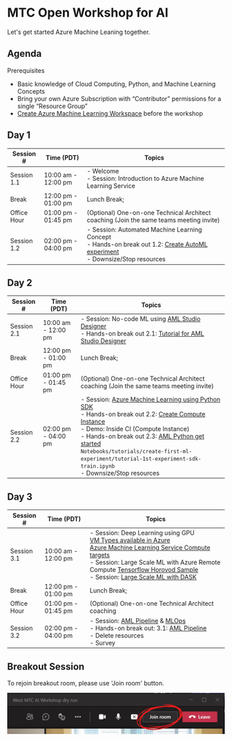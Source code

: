 # MTC Open Workshop for AI

Let's get started Azure Machine Leaning together.

## Agenda

Prerequisites
* Basic knowledge of Cloud Computing, Python, and Machine Learning Concepts
* Bring your own Azure Subscription with “Contributor” permissions for a single “Resource Group”
* [Create Azure Machine Learning Workspace](https://docs.microsoft.com/en-us/azure/machine-learning/how-to-manage-workspace?tabs=azure-portal) before the workshop

## Day 1

Session # | Time (PDT) | Topics
---|---|---
Session 1.1 | 10:00 am - 12:00 pm |- Welcome</br>- Session: Introduction to Azure Machine Learning Service
Break | 12:00 pm - 01:00 pm | Lunch Break;
Office Hour | 01:00 pm - 01:45 pm | (Optional) One-on-one Technical Architect coaching (Join the same teams meeting invite)
Session 1.2 | 02:00 pm - 04:00 pm |- Session: Automated Machine Learning Concept</br> - Hands-on break out 1.2: [Create AutoML experiment](/labs/lab1.2.md)</br>- Downsize/Stop resources

## Day 2

Session # | Time (PDT) | Topics
---|---|---
Session 2.1|10:00 am - 12:00 pm|- Session: No-code ML using [AML Studio Designer](labs/session2.1.md)</br>- Hands-on break out 2.1: [Tutorial for AML Studio Designer](/labs/lab2.1.md)</br>
Break | 12:00 pm - 01:00 pm | Lunch Break;
Office Hour | 01:00 pm - 01:45 pm | (Optional) One-on-one Technical Architect coaching (Join the same teams meeting invite)
Session 2.2 | 02:00 pm - 04:00 pm |- Session: [Azure Machine Learning using Python SDK](/labs/session2.2.md)</br> - Hands-on break out 2.2: [Create Compute Instance](https://docs.microsoft.com/en-us/azure/machine-learning/how-to-create-attach-compute-studio#portal-create) </br> - Demo: Inside CI (Compute Instance)</br>- Hands-on break out 2.3: [AML Python get started](https://github.com/hyssh/mtc-open-workshop/tree/master/Notebooks/tutorials/create-first-ml-experiment) </br> ```Notebooks/tutorials/create-first-ml-experiment/tutorial-1st-experiment-sdk-train.ipynb```</br>- Downsize/Stop resources

## Day 3

Session # | Time (PDT) | Topics
---|---|---
Session 3.1|10:00 am - 12:00 pm|- Session: Deep Learning using GPU</br>[VM Types available in Azure](https://docs.microsoft.com/en-us/azure/virtual-machines/sizes-gpu)</br>[Azure Machine Learning Service Compute targets](https://docs.microsoft.com/en-us/azure/machine-learning/concept-compute-target)</br>- Session: Large Scale ML with Azure Remote Compute [Tensorflow Horovod Sample](https://github.com/hyssh/mtc-open-workshop/blob/master/Notebooks/how-to-use-azureml/ml-frameworks/tensorflow/distributed-tensorflow-with-horovod/distributed-tensorflow-with-horovod.ipynb)</br>- Session: [Large Scale ML with DASK](https://github.com/hyssh/azureml-and-dask/blob/master/interactive/StartDask.ipynb)
Break | 12:00 pm - 01:00 pm | Lunch Break;
Office Hour | 01:00 pm - 01:45 pm | (Optional) One-on-one Technical Architect coaching
Session 3.2 | 02:00 pm - 04:00 pm |- Session: [AML Pipeline]() & [MLOps](https://github.com/microsoft/MLOpsPython)</br> - Hands-on break out: 3.1: [AML Pipeline](https://github.com/Azure/MachineLearningNotebooks/blob/master/how-to-use-azureml/machine-learning-pipelines/intro-to-pipelines/aml-pipelines-getting-started.ipynb)</br>- Delete resources </br>- Survey


## Breakout Session

To rejoin breakout room, please use 'Join room' button.

![Join room](images/MicrosoftTeams-image.png)
